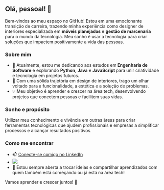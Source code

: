 ## Olá, pessoal! 👋

Bem-vindos ao meu espaço no GitHub! Estou em uma emocionante transição de carreira, trazendo minha experiência como designer de interiores especializada em **móveis planejados** e **gestão de marcenaria** para o mundo da tecnologia. Meu sonho é usar a tecnologia para criar soluções que impactem positivamente a vida das pessoas.

### Sobre mim
- 🌱 Atualmente, estou me dedicando aos estudos em **Engenharia de Software** e explorando **Python**, **Java** e **JavaScript** para unir criatividade e tecnologia em projetos futuros.
- 🎨 Com uma sólida trajetória em design de interiores, trago um olhar voltado para a funcionalidade, a estética e a solução de problemas.
- 💡 Meu objetivo é aprender e crescer na área tech, desenvolvendo projetos que conectem pessoas e facilitem suas vidas.

### Sonho e propósito
Utilizar meu conhecimento e vivência em outras áreas para criar ferramentas tecnológicas que ajudem profissionais e empresas a simplificar processos e alcançar resultados positivos. 

### Como me encontrar
- 📫 [Conecte-se comigo no LinkedIn](https://www.linkedin.com/in/ariane-prado/)
- <a href="https://instagram.com/arianeprado_" target="_blank"><img loading="lazy" src="https://img.shields.io/badge/-Instagram-%23E4405F?style=for-the-badge&logo=instagram&logoColor=white" target="_blank"></a>
- 🌟 Estou sempre aberta a trocar ideias e compartilhar aprendizados com quem também está começando ou já está na área tech!

Vamos aprender e crescer juntos! 🚀
